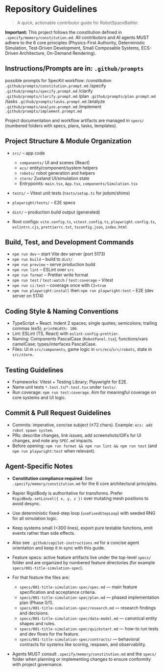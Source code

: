 # Repository Guidelines

> A quick, actionable contributor guide for RobotSpaceBattler.

**Important:** This project follows the constitution defined in `.specify/memory/constitution.md`. All contributors
and AI agents MUST adhere to the 6 core principles (Physics-First Authority, Deterministic Simulation,
Test-Driven Development, Small Composable Systems, ECS-Driven Architecture, On-Demand Rendering).

## Instructions/Prompts are in:  `.github/prompts`

possible prompts for SpecKit workflow:
/constitution `.github/prompts/constitution.prompt.md`
/specify `.github/prompts/specify.prompt.md`
/clarify `.github/prompts/clarify.prompt.md`
/plan `.github/prompts/plan.prompt.md`
/tasks `.github/prompts/tasks.prompt.md`
/analyze `.github/prompts/analyze.prompt.md`
/implement `.github/prompts/implement.prompt.md`

Project documentation and workflow artifacts are managed in `specs/` (numbered folders with specs, plans, tasks, templates).


## Project Structure & Module Organization

- `src/` – app code
  - `components/` UI and scenes (React)
  - `ecs/` entity/component/system helpers
  - `robots/` robot generation and helpers
  - `store/` Zustand UI/simulation state
  - Entrypoints: `main.tsx`, `App.tsx`, `components/Simulation.tsx`

- `tests/` – Vitest unit tests (`tests/setup.ts` for jsdom/shims)
- `playwright/tests/` – E2E specs
- `dist/` – production build output (generated)
- Root configs: `vite.config.ts`, `vitest.config.ts`,
  `playwright.config.ts`, `eslintrc.cjs`, `prettierrc.txt`, `tsconfig.json`,
  `index.html`

## Build, Test, and Development Commands

- `npm run dev` – start Vite dev server (port 5173)
- `npm run build` – build to `dist/`
- `npm run preview` – serve production build
- `npm run lint` – ESLint over `src`
- `npm run format` – Prettier write format
- `npm run test` / `test:watch` / `test:coverage` – Vitest
- `npm run ci:test` – coverage once with `CI=true`
- `npm run playwright:install` then `npm run playwright:test` – E2E (dev server on 5174)

## Coding Style & Naming Conventions

- TypeScript + React. Indent 2 spaces; single quotes; semicolons; trailing commas (es5);
  `printWidth: 100`.
- Lint: ESLint (TS, React) with `eslint-config-prettier`.
- Naming: Components PascalCase (`RobotPanel.tsx`); functions/vars camelCase; types/interfaces
  PascalCase.
- Files: UI in `src/components`, game logic in `src/ecs`/`src/robots`, state in `src/store`.

## Testing Guidelines

- Frameworks: Vitest + Testing Library; Playwright for E2E.
- Name unit tests `*.test.ts`/`*.test.tsx` under `tests/`.
- Run coverage: `npm run test:coverage`. Aim for meaningful coverage on core systems and
  UI logic.

## Commit & Pull Request Guidelines

- Commits: imperative, concise subject (≤72 chars). Example: `ecs: add robot spawn system`.
- PRs: describe changes, link issues, add screenshots/GIFs for UI changes, and note any
  `SPEC.md` impacts.
- Before opening: `npm run format && npm run lint && npm run test` (and
  `npm run playwright:test` when relevant).

## Agent-Specific Notes

- **Constitution compliance required**: See `.specify/memory/constitution.md` for the
  6 core architectural principles.
- Rapier RigidBody is authoritative for transforms. Prefer
  `RigidBody.setLinvel({ x, y, z })` over mutating mesh positions to avoid desync.
- Use deterministic fixed-step loop (`useFixedStepLoop`) with seeded RNG for all
  simulation logic.
- Keep systems small (<300 lines), export pure testable functions, emit events rather
  than side effects.
- Also see `.github/copilot-instructions.md` for a concise agent orientation and keep it
  in sync with this guide.

- Feature specs: active feature artifacts live under the top-level `specs/` folder and
  are organized by numbered feature directories (for example `specs/001-title-simulation-spec`).

- For that feature the files are:
  - `specs/001-title-simulation-spec/spec.md` — main feature specification and
    acceptance criteria.
  - `specs/001-title-simulation-spec/plan.md` — phased implementation plan (Phase 0/1).
  - `specs/001-title-simulation-spec/research.md` — research findings and decisions.
  - `specs/001-title-simulation-spec/data-model.md` — canonical entity shapes and rules.
  - `specs/001-title-simulation-spec/quickstart.md` — how-to run tests and dev flows for
    the feature.
  - `specs/001-title-simulation-spec/contracts/` — behavioral contracts for systems like
    scoring, respawn, and observability.

- Agents MUST consult `.specify/memory/constitution.md` and the `specs/` folder when
  planning or implementing changes to ensure conformity with project governance.
